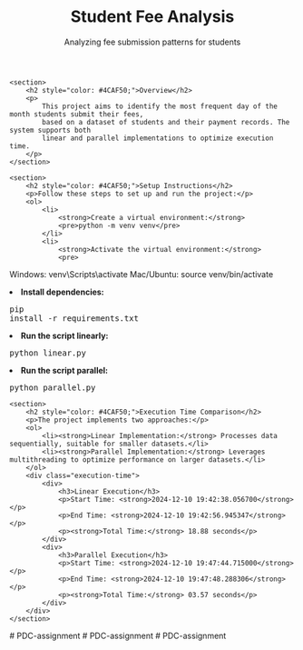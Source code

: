 <body>
    <header>
        <h1>Student Fee Analysis</h1>
        <p>Analyzing fee submission patterns for students</p>
    </header>

    <section>
        <h2 style="color: #4CAF50;">Overview</h2>
        <p>
            This project aims to identify the most frequent day of the month students submit their fees,
            based on a dataset of students and their payment records. The system supports both
            linear and parallel implementations to optimize execution time.
        </p>
    </section>

    <section>
        <h2 style="color: #4CAF50;">Setup Instructions</h2>
        <p>Follow these steps to set up and run the project:</p>
        <ol>
            <li>
                <strong>Create a virtual environment:</strong>
                <pre>python -m venv venv</pre>
            </li>
            <li>
                <strong>Activate the virtual environment:</strong>
                <pre>
Windows: venv\Scripts\activate
Mac/Ubuntu: source venv/bin/activate
                </pre>
            </li>
            <li>
                <strong>Install dependencies:</strong>
                <pre>pip install -r requirements.txt</pre>
            </li>
            <li>
                <strong>Run the script linearly:</strong>
                <pre>python linear.py</pre>
            </li>
            <li>
                <strong>Run the script parallel:</strong>
                <pre>python parallel.py</pre>
            </li>
        </ol>
    </section>

    <section>
        <h2 style="color: #4CAF50;">Execution Time Comparison</h2>
        <p>The project implements two approaches:</p>
        <ol>
            <li><strong>Linear Implementation:</strong> Processes data sequentially, suitable for smaller datasets.</li>
            <li><strong>Parallel Implementation:</strong> Leverages multithreading to optimize performance on larger datasets.</li>
        </ol>
        <div class="execution-time">
            <div>
                <h3>Linear Execution</h3>
                <p>Start Time: <strong>2024-12-10 19:42:38.056700</strong></p>
                <p>End Time: <strong>2024-12-10 19:42:56.945347</strong></p>
                <p><strong>Total Time:</strong> 18.88 seconds</p>
            </div>
            <div>
                <h3>Parallel Execution</h3>
                <p>Start Time: <strong>2024-12-10 19:47:44.715000</strong></p>
                <p>End Time: <strong>2024-12-10 19:47:48.288306</strong></p>
                <p><strong>Total Time:</strong> 03.57 seconds</p>
            </div>
        </div>
    </section>
</body>
</html>
#   P D C - a s s i g n m e n t 
 
 #   P D C - a s s i g n m e n t 
 
 #   P D C - a s s i g n m e n t 
 
 
